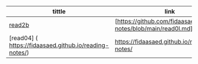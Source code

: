 |tittle  | link |
| ------------- | ------------- |
| [read2b](https://github.com/fidaasaed/reading-notes/blob/main/read0l.md)  |[https://github.com/fidaasaed/reading-notes/blob/main/read0l.md] |
| [read04] (  https://fidaasaed.github.io/reading-notes/) | https://fidaasaed.github.io/reading-notes/ |

